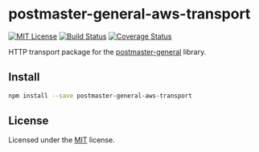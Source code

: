 ﻿# postmaster-general-aws-transport
[![MIT License](https://img.shields.io/badge/license-MIT-blue.svg?style=flat-square)](https://github.com/darklordzw/postmaster-general-aws-transport/blob/master/LICENSE.md) [![Build Status](https://travis-ci.org/darklordzw/postmaster-general-aws-transport.svg?branch=master)](https://travis-ci.org/darklordzw/postmaster-general-aws-transport) [![Coverage Status](https://coveralls.io/repos/github/darklordzw/postmaster-general-aws-transport/badge.svg?branch=master)](https://coveralls.io/github/darklordzw/postmaster-general-aws-transport?branch=master)

HTTP transport package for the [postmaster-general][1] library.

## Install

```sh
npm install --save postmaster-general-aws-transport
```

## License
Licensed under the [MIT][2] license.

[1]: https://github.com/darklordzw/postmaster-general
[2]: ./LICENSE.md